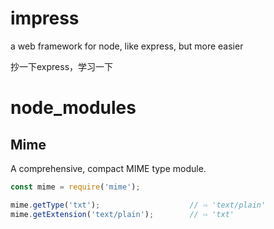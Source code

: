 # impress
a web framework for node, like express, but more easier

抄一下express，学习一下

# node_modules

## Mime

A comprehensive, compact MIME type module.

```javascript
const mime = require('mime');

mime.getType('txt');                    // ⇨ 'text/plain'
mime.getExtension('text/plain');        // ⇨ 'txt'

```
